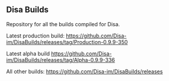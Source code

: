 ## Disa Builds

Repository for all the builds compiled for Disa.

Latest production build: https://github.com/Disa-im/DisaBuilds/releases/tag/Production-0.9.9-350

Latest alpha build https://github.com/Disa-im/DisaBuilds/releases/tag/Alpha-0.9.9-336

All other builds: https://github.com/Disa-im/DisaBuilds/releases
